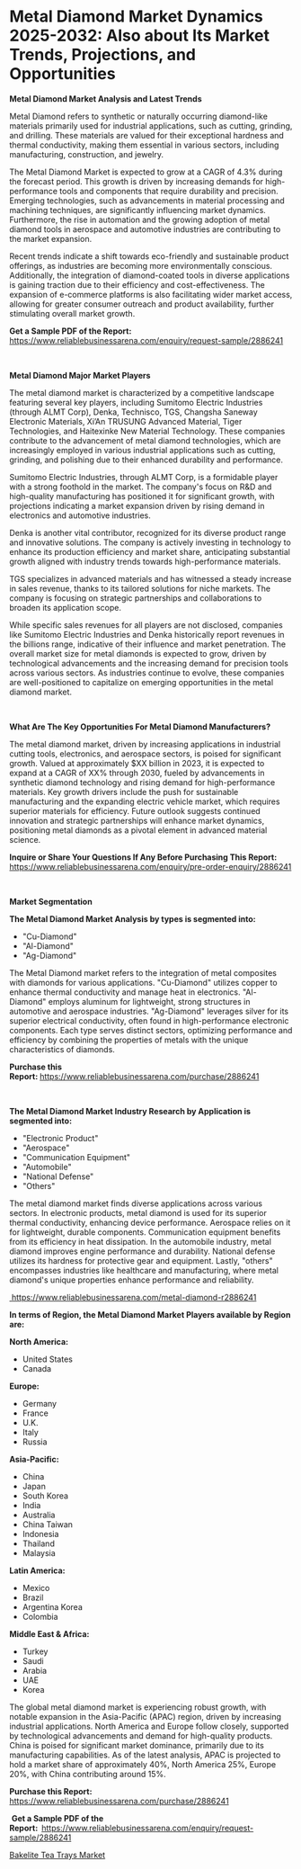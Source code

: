 <p><h1>Metal Diamond Market Dynamics 2025-2032: Also about Its Market Trends, Projections, and Opportunities</h1></p><p><strong>Metal Diamond Market Analysis and Latest Trends</strong></p>
<p><p>Metal Diamond refers to synthetic or naturally occurring diamond-like materials primarily used for industrial applications, such as cutting, grinding, and drilling. These materials are valued for their exceptional hardness and thermal conductivity, making them essential in various sectors, including manufacturing, construction, and jewelry.</p><p>The Metal Diamond Market is expected to grow at a CAGR of 4.3% during the forecast period. This growth is driven by increasing demands for high-performance tools and components that require durability and precision. Emerging technologies, such as advancements in material processing and machining techniques, are significantly influencing market dynamics. Furthermore, the rise in automation and the growing adoption of metal diamond tools in aerospace and automotive industries are contributing to the market expansion.</p><p>Recent trends indicate a shift towards eco-friendly and sustainable product offerings, as industries are becoming more environmentally conscious. Additionally, the integration of diamond-coated tools in diverse applications is gaining traction due to their efficiency and cost-effectiveness. The expansion of e-commerce platforms is also facilitating wider market access, allowing for greater consumer outreach and product availability, further stimulating overall market growth.</p></p>
<p><strong>Get a Sample PDF of the Report:&nbsp;</strong> <a href="https://www.reliablebusinessarena.com/enquiry/request-sample/2886241?utm_campaign=3055&utm_medium=2&utm_source=Github&utm_content=ia&utm_term=13032025&utm_id=metal-diamond">https://www.reliablebusinessarena.com/enquiry/request-sample/2886241</a></p>
<p>&nbsp;</p>
<p><strong>Metal Diamond Major Market Players</strong></p>
<p><p>The metal diamond market is characterized by a competitive landscape featuring several key players, including Sumitomo Electric Industries (through ALMT Corp), Denka, Technisco, TGS, Changsha Saneway Electronic Materials, Xi’An TRUSUNG Advanced Material, Tiger Technologies, and Haitexinke New Material Technology. These companies contribute to the advancement of metal diamond technologies, which are increasingly employed in various industrial applications such as cutting, grinding, and polishing due to their enhanced durability and performance.</p><p>Sumitomo Electric Industries, through ALMT Corp, is a formidable player with a strong foothold in the market. The company's focus on R&D and high-quality manufacturing has positioned it for significant growth, with projections indicating a market expansion driven by rising demand in electronics and automotive industries.</p><p>Denka is another vital contributor, recognized for its diverse product range and innovative solutions. The company is actively investing in technology to enhance its production efficiency and market share, anticipating substantial growth aligned with industry trends towards high-performance materials.</p><p>TGS specializes in advanced materials and has witnessed a steady increase in sales revenue, thanks to its tailored solutions for niche markets. The company is focusing on strategic partnerships and collaborations to broaden its application scope.</p><p>While specific sales revenues for all players are not disclosed, companies like Sumitomo Electric Industries and Denka historically report revenues in the billions range, indicative of their influence and market penetration. The overall market size for metal diamonds is expected to grow, driven by technological advancements and the increasing demand for precision tools across various sectors. As industries continue to evolve, these companies are well-positioned to capitalize on emerging opportunities in the metal diamond market.</p></p>
<p>&nbsp;</p>
<p><strong>What Are The Key Opportunities For Metal Diamond Manufacturers?</strong></p>
<p><p>The metal diamond market, driven by increasing applications in industrial cutting tools, electronics, and aerospace sectors, is poised for significant growth. Valued at approximately $XX billion in 2023, it is expected to expand at a CAGR of XX% through 2030, fueled by advancements in synthetic diamond technology and rising demand for high-performance materials. Key growth drivers include the push for sustainable manufacturing and the expanding electric vehicle market, which requires superior materials for efficiency. Future outlook suggests continued innovation and strategic partnerships will enhance market dynamics, positioning metal diamonds as a pivotal element in advanced material science.</p></p>
<p><strong>Inquire or Share Your Questions If Any Before Purchasing This Report:</strong> <a href="https://www.reliablebusinessarena.com/enquiry/pre-order-enquiry/2886241?utm_campaign=3055&utm_medium=2&utm_source=Github&utm_content=ia&utm_term=13032025&utm_id=metal-diamond">https://www.reliablebusinessarena.com/enquiry/pre-order-enquiry/2886241</a></p>
<p>&nbsp;</p>
<p><strong>Market Segmentation</strong></p>
<p><strong>The Metal Diamond Market Analysis by types is segmented into:</strong></p>
<p><ul><li>"Cu-Diamond"</li><li>"Al-Diamond"</li><li>"Ag-Diamond"</li></ul></p>
<p><p>The Metal Diamond market refers to the integration of metal composites with diamonds for various applications. "Cu-Diamond" utilizes copper to enhance thermal conductivity and manage heat in electronics. "Al-Diamond" employs aluminum for lightweight, strong structures in automotive and aerospace industries. "Ag-Diamond" leverages silver for its superior electrical conductivity, often found in high-performance electronic components. Each type serves distinct sectors, optimizing performance and efficiency by combining the properties of metals with the unique characteristics of diamonds.</p></p>
<p><strong>Purchase this Report:&nbsp;</strong><a href="https://www.reliablebusinessarena.com/purchase/2886241?utm_campaign=3055&utm_medium=2&utm_source=Github&utm_content=ia&utm_term=13032025&utm_id=metal-diamond">https://www.reliablebusinessarena.com/purchase/2886241</a></p>
<p>&nbsp;</p>
<p><strong>The Metal Diamond Market Industry Research by Application is segmented into:</strong></p>
<p><ul><li>"Electronic Product"</li><li>"Aerospace"</li><li>"Communication Equipment"</li><li>"Automobile"</li><li>"National Defense"</li><li>"Others"</li></ul></p>
<p><p>The metal diamond market finds diverse applications across various sectors. In electronic products, metal diamond is used for its superior thermal conductivity, enhancing device performance. Aerospace relies on it for lightweight, durable components. Communication equipment benefits from its efficiency in heat dissipation. In the automobile industry, metal diamond improves engine performance and durability. National defense utilizes its hardness for protective gear and equipment. Lastly, "others" encompasses industries like healthcare and manufacturing, where metal diamond's unique properties enhance performance and reliability.</p></p>
<p><a href="https://www.reliablebusinessarena.com/metal-diamond-r2886241?utm_campaign=3055&utm_medium=2&utm_source=Github&utm_content=ia&utm_term=13032025&utm_id=metal-diamond">&nbsp;https://www.reliablebusinessarena.com/metal-diamond-r2886241</a></p>
<p><strong>In terms of Region, the Metal Diamond Market Players available by Region are:</strong></p>
<p>
    <p> <strong> North America: </strong>
        <ul>
            <li>United States</li>
            <li>Canada</li>
        </ul>
        </p> 
    <p> <strong> Europe: </strong>
        <ul>
            <li>Germany</li>
            <li>France</li>
            <li>U.K.</li>
            <li>Italy</li>
            <li>Russia</li>
        </ul>
        </p> 
    <p> <strong> Asia-Pacific: </strong>
        <ul>
            <li>China</li>
            <li>Japan</li>
            <li>South Korea</li>
            <li>India</li>
            <li>Australia</li>
            <li>China Taiwan</li>
            <li>Indonesia</li>
            <li>Thailand</li>
            <li>Malaysia</li>
        </ul>
        </p> 
    <p> <strong> Latin America: </strong>
        <ul>
            <li>Mexico</li>
            <li>Brazil</li>
            <li>Argentina Korea</li>
            <li>Colombia</li>
        </ul>
        </p> 
    <p> <strong> Middle East & Africa: </strong>
        <ul>
            <li>Turkey</li>
            <li>Saudi</li>
            <li>Arabia</li>
            <li>UAE</li>
            <li>Korea</li>
        </ul>
    </p>
    </p>
<p><p>The global metal diamond market is experiencing robust growth, with notable expansion in the Asia-Pacific (APAC) region, driven by increasing industrial applications. North America and Europe follow closely, supported by technological advancements and demand for high-quality products. China is poised for significant market dominance, primarily due to its manufacturing capabilities. As of the latest analysis, APAC is projected to hold a market share of approximately 40%, North America 25%, Europe 20%, with China contributing around 15%.</p></p>
<p><strong>Purchase this Report: </strong><a href="https://www.reliablebusinessarena.com/purchase/2886241?utm_campaign=3055&utm_medium=2&utm_source=Github&utm_content=ia&utm_term=13032025&utm_id=metal-diamond">https://www.reliablebusinessarena.com/purchase/2886241</a></p>
<p>&nbsp;<strong>Get a Sample PDF of the Report:&nbsp;&nbsp;</strong><a href="https://www.reliablebusinessarena.com/enquiry/request-sample/2886241?utm_campaign=3055&utm_medium=2&utm_source=Github&utm_content=ia&utm_term=13032025&utm_id=metal-diamond">https://www.reliablebusinessarena.com/enquiry/request-sample/2886241</a></p>
<p><strong></strong></p>
<p><p><a href="https://github.com/marlanamarvn/Market-Research-Report-List-1/blob/main/bakelite-tea-trays-market.md?utm_campaign=3055&utm_medium=2&utm_source=Github&utm_content=ia&utm_term=13032025&utm_id=metal-diamond">Bakelite Tea Trays Market</a></p></p>